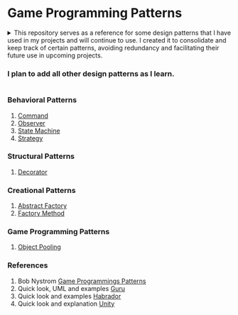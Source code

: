 # Game Programming Patterns
<details><summary> This repository serves as a reference for some design patterns that I have used in my projects and will continue to use. I created it to consolidate and keep track of certain patterns, avoiding redundancy and facilitating their future use in upcoming projects.
  
### I plan to add all other design patterns as I learn.
</summary>
<p>
</p>
</details>

### Behavioral Patterns
 1. [Command](https://github.com/atakandll/GameProgrammingPatterns/tree/main/Assets/Scripts/CommandPattern) 
 2. [Observer](https://github.com/atakandll/GameProgrammingPatterns/tree/main/Assets/Scripts/ObserverPattern)
 3. [State Machine](https://github.com/atakandll/GameProgrammingPatterns/tree/main/Assets/Scripts/StatePattern)
 4. [Strategy](https://github.com/atakandll/GameProgrammingPatterns/tree/main/Assets/Scripts/StrategyPattern)

### Structural Patterns
1. [Decorator](https://github.com/atakandll/GameProgrammingPatterns/tree/main/Assets/Scripts/DecoratorPattern)

### Creational Patterns
1. [Abstract Factory](https://github.com/atakandll/GameProgrammingPatterns/tree/main/Assets/Scripts/AbstractFactoryPattern)
2. [Factory Method](https://github.com/atakandll/GameProgrammingPatterns/tree/main/Assets/Scripts/FactoryPattern)

### Game Programming Patterns
1. [Object Pooling](https://github.com/atakandll/GameProgrammingPatterns/tree/main/Assets/Scripts/ObjectPooling)


### References
1. Bob Nystrom [Game Programmings Patterns](https://gameprogrammingpatterns.com/contents.html)
2. Quick look, UML and examples [Guru](https://refactoring.guru/design-patterns)
3. Quick look and examples [Habrador](https://www.habrador.com/tutorials/programming-patterns)
4. Quick look and explanation [Unity](https://learn.unity.com/tutorial/introduction-to-object-pooling-2019-3)

